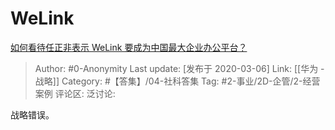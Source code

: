 # WeLink
[如何看待任正非表示 WeLink 要成为中国最大企业办公平台？](https://www.zhihu.com/question/376925876/answer/1060437595)

> Author: #0-Anonymity
> Last update: [发布于 2020-03-06]
> Link: [[华为 - 战略]]
> Category: #【答集】/04-社科答集
> Tag: #2-事业/2D-企管/2-经营案例
> 评论区:
> 泛讨论:

战略错误。
